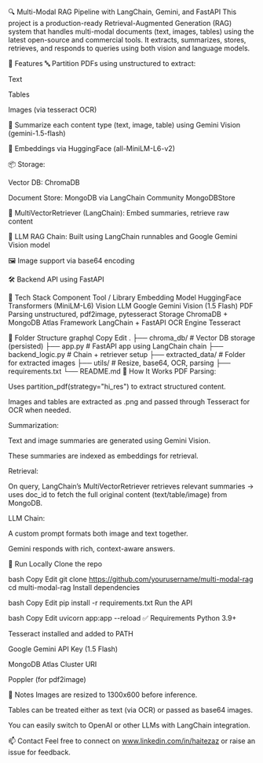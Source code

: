 🔍 Multi-Modal RAG Pipeline with LangChain, Gemini, and FastAPI
This project is a production-ready Retrieval-Augmented Generation (RAG) system that handles multi-modal documents (text, images, tables) using the latest open-source and commercial tools. It extracts, summarizes, stores, retrieves, and responds to queries using both vision and language models.

🚀 Features
🔤 Partition PDFs using unstructured to extract:

Text

Tables

Images (via tesseract OCR)

🤖 Summarize each content type (text, image, table) using Gemini Vision (gemini-1.5-flash)

🧠 Embeddings via HuggingFace (all-MiniLM-L6-v2)

📦 Storage:

Vector DB: ChromaDB

Document Store: MongoDB via LangChain Community MongoDBStore

🔗 MultiVectorRetriever (LangChain): Embed summaries, retrieve raw content

🧠 LLM RAG Chain: Built using LangChain runnables and Google Gemini Vision model

🖼️ Image support via base64 encoding

🛠️ Backend API using FastAPI

🧰 Tech Stack
Component	Tool / Library
Embedding Model	HuggingFace Transformers (MiniLM-L6)
Vision LLM	Google Gemini Vision (1.5 Flash)
PDF Parsing	unstructured, pdf2image, pytesseract
Storage	ChromaDB + MongoDB Atlas
Framework	LangChain + FastAPI
OCR Engine	Tesseract

📁 Folder Structure
graphql
Copy
Edit
.
├── chroma_db/                  # Vector DB storage (persisted)
├── app.py                      # FastAPI app using LangChain chain
├── backend_logic.py            # Chain + retriever setup
├── extracted_data/             # Folder for extracted images
├── utils/                      # Resize, base64, OCR, parsing
├── requirements.txt
└── README.md
📌 How It Works
PDF Parsing:

Uses partition_pdf(strategy="hi_res") to extract structured content.

Images and tables are extracted as .png and passed through Tesseract for OCR when needed.

Summarization:

Text and image summaries are generated using Gemini Vision.

These summaries are indexed as embeddings for retrieval.

Retrieval:

On query, LangChain’s MultiVectorRetriever retrieves relevant summaries → uses doc_id to fetch the full original content (text/table/image) from MongoDB.

LLM Chain:

A custom prompt formats both image and text together.

Gemini responds with rich, context-aware answers.

🧪 Run Locally
Clone the repo

bash
Copy
Edit
git clone https://github.com/yourusername/multi-modal-rag
cd multi-modal-rag
Install dependencies

bash
Copy
Edit
pip install -r requirements.txt
Run the API

bash
Copy
Edit
uvicorn app:app --reload
✅ Requirements
Python 3.9+

Tesseract installed and added to PATH

Google Gemini API Key (1.5 Flash)

MongoDB Atlas Cluster URI

Poppler (for pdf2image)

📌 Notes
Images are resized to 1300x600 before inference.

Tables can be treated either as text (via OCR) or passed as base64 images.

You can easily switch to OpenAI or other LLMs with LangChain integration.

📫 Contact
Feel free to connect on www.linkedin.com/in/haitezaz or raise an issue for feedback.

